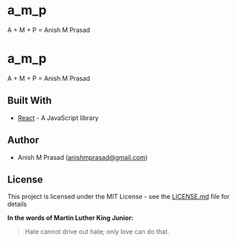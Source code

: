 # a_m_p

A + M + P = Anish M Prasad

# a_m_p

A + M + P = Anish M Prasad

## Built With

* [React](https://https://reactjs.org/) - A JavaScript library

## Author

- Anish M Prasad (anishmprasad@gmail.com)

## License

This project is licensed under the MIT License - see the [LICENSE.md](https://github.com/Anishmprasad/a_m_p/blob/master/README.md) file for details

**In the words of Martin Luther King Junior:**
> Hate cannot drive out hate; only love can do that.



